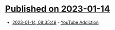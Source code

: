 # [Published on 2023-01-14](index.md)

* [2023-01-14, 08:35:49](https://news.ycombinator.com/item?id=34378460) - [YouTube Addiction](https://www.jntrnr.com/youtube-addiction/)
